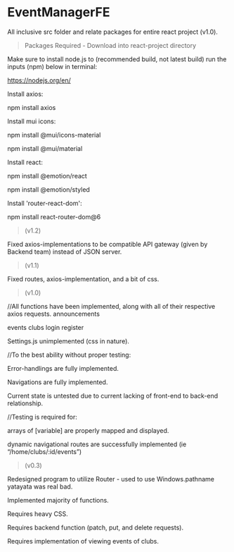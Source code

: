 # EventManagerFE
All inclusive src folder and relate packages for entire react project (v1.0).

>Packages Required - Download into react-project directory

Make sure to install node.js to (recommended build, not latest build) run the inputs (npm) below in terminal:

https://nodejs.org/en/

Install axios:

npm install axios

Install mui icons:

npm install @mui/icons-material

npm install @mui/material

Install react:

npm install @emotion/react

npm install @emotion/styled

Install 'router-react-dom':

npm install react-router-dom@6

>(v1.2)

Fixed axios-implementations to be compatible API gateway (given by Backend team) instead of JSON server.

>(v1.1)

Fixed routes, axios-implementation, and a bit of css.

>(v1.0)

//All functions have been implemented, along with all of their respective axios requests.
announcements

events
clubs
login
register

Settings.js unimplemented (css in nature).

//To the best ability without proper testing:

Error-handlings are fully implemented.

Navigations are  fully implemented.

Current state is untested due to current lacking of front-end to back-end relationship.

//Testing is required for:

arrays of [variable] are properly mapped and displayed.

dynamic navigational routes are successfully implemented (ie “/home/clubs/:id/events”)

>(v0.3)

Redesigned program to utilize Router - used to use Windows.pathname yatayata was real bad.

Implemented majority of functions.

Requires heavy CSS.

Requires backend function (patch, put, and delete requests).

Requires implementation of viewing events of clubs.
